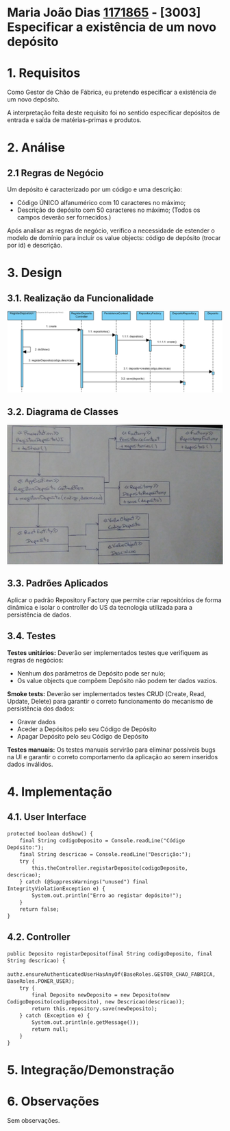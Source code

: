 **Maria João Dias [1171865](../)** - [3003] Especificar a existência de um novo depósito
=======================================

# 1. Requisitos
Como Gestor de Chão de Fábrica, eu pretendo especificar a existência de um novo depósito.

A interpretação feita deste requisito foi no sentido especificar depósitos de entrada e saída de matérias-primas e produtos.

# 2. Análise
## 2.1 Regras de Negócio
Um depósito é caracterizado por um código e uma descrição:
- Código ÚNICO alfanumérico com 10 caracteres no máximo;
- Descrição do depósito com 50 caracteres no máximo;
(Todos os campos deverão ser fornecidos.)

Após analisar as regras de negócio, verifico a necessidade de estender o modelo de domínio para incluir os value objects: código de depósito (trocar por id) e descrição.

# 3. Design
## 3.1. Realização da Funcionalidade

![3003_AdicionarDeposito_SD.png](3003_AdicionarDeposito_SD.png)

## 3.2. Diagrama de Classes

![3003_AdicionarDeposito_CD.jpg](3003_AdicionarDeposito_CD.jpg)

## 3.3. Padrões Aplicados
Aplicar o padrão Repository Factory que permite criar repositórios de forma dinâmica e isolar o controller do US da tecnologia utilizada para a persistência de dados.

## 3.4. Testes
**Testes unitários:**
Deverão ser implementados testes que verifiquem as regras de negócios:
- Nenhum dos parâmetros de Depósito pode ser nulo;
- Os value objects que compõem Depósito não podem ter dados vazios.

**Smoke tests:**
Deverão ser implementados testes CRUD (Create, Read, Update, Delete) para garantir o correto funcionamento do mecanismo de persistência dos dados:
- Gravar dados
- Aceder a Depósitos pelo seu Código de Depósito
- Apagar Depósito pelo seu Código de Depósito

**Testes manuais:**
Os testes manuais servirão para eliminar possíveis bugs na UI e garantir o correto comportamento da aplicação ao serem inseridos dados inválidos.

# 4. Implementação
## 4.1. User Interface
    protected boolean doShow() {
        final String codigoDeposito = Console.readLine("Código Depósito:");
        final String descricao = Console.readLine("Descrição:");
        try {
            this.theController.registarDeposito(codigoDeposito, descricao);
        } catch (@SuppressWarnings("unused") final IntegrityViolationException e) {
            System.out.println("Erro ao registar depósito!");
        }
        return false;
    }

## 4.2. Controller
    public Deposito registarDeposito(final String codigoDeposito, final String descricao) {
        authz.ensureAuthenticatedUserHasAnyOf(BaseRoles.GESTOR_CHAO_FABRICA, BaseRoles.POWER_USER);
        try {
            final Deposito newDeposito = new Deposito(new CodigoDeposito(codigoDeposito), new Descricao(descricao));
            return this.repository.save(newDeposito);
        } catch (Exception e) {
            System.out.println(e.getMessage());
            return null;
        }
    }

# 5. Integração/Demonstração


# 6. Observações
Sem observações.
